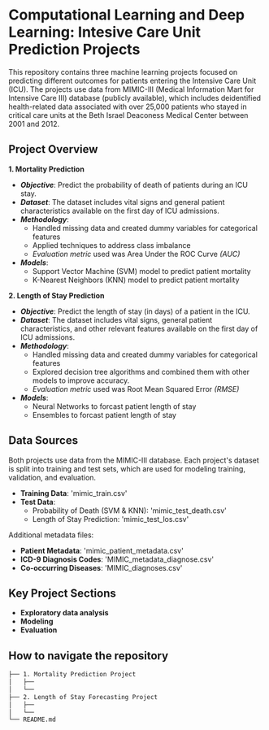 # Computational Learning and Deep Learning: Intesive Care Unit Prediction Projects 

This repository contains three machine learning projects focused on predicting different outcomes for patients entering the Intensive Care Unit (ICU). The projects use data from MIMIC-III (Medical Information Mart for Intensive Care III) database (publicly available), which includes deidentified health-related data associated with over 25,000 patients who stayed in critical care units at the Beth Israel Deaconess Medical Center between 2001 and 2012. 

## Project Overview 
**1. Mortality Prediction** 
- ***Objective***: Predict the probability of death of patients during an ICU stay.
- ***Dataset***: The dataset includes vital signs and general patient characteristics available on the first day of ICU admissions. 
- ***Methodology***:
    - Handled missing data and created dummy variables for categorical features
    - Applied techniques to address class imbalance
    - *Evaluation metric* used was Area Under the ROC Curve *(AUC)*
- ***Models***:
    - Support Vector Machine (SVM) model to predict patient mortality
    - K-Nearest Neighbors (KNN) model to predict patient mortality

**2. Length of Stay Prediction** 
- ***Objective***: Predict the length of stay (in days) of a patient in the ICU.
- ***Dataset***: The dataset includes vital signs, general patient characteristics, and other relevant features available on the first day of ICU admissions. 
- ***Methodology***:
    - Handled missing data and created dummy variables for categorical features
    - Explored decision tree algorithms and combined them with other models to improve accuracy.
    - *Evaluation metric* used was Root Mean Squared Error *(RMSE)* 
- ***Models***:
    - Neural Networks to forcast patient length of stay 
    - Ensembles to forcast patient length of stay
## Data Sources 

Both projects use data from the MIMIC-III database. Each project's dataset is split into training and test sets, which are used for modeling training, validation, and evaluation. 

- **Training Data**: 'mimic_train.csv'
- **Test Data**:
    - Probability of Death (SVM & KNN): 'mimic_test_death.csv'
    - Length of Stay Prediction: 'mimic_test_los.csv'
      
Additional metadata files:
- **Patient Metadata**: 'mimic_patient_metadata.csv'
- **ICD-9 Diagnosis Codes**: 'MIMIC_metadata_diagnose.csv'
- **Co-occurring Diseases**: 'MIMIC_diagnoses.csv' 

## Key Project Sections 
- **Exploratory data analysis**
- **Modeling**
- **Evaluation**


## How to navigate the repository
```bash 
├── 1. Mortality Prediction Project
│   ├── 
│   └── 
├── 2. Length of Stay Forecasting Project 
│   ├── 
│   └── 
└── README.md
```
